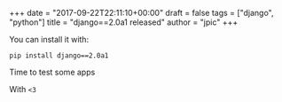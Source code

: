 +++
date = "2017-09-22T22:11:10+00:00"
draft = false
tags = ["django", "python"]
title = "django==2.0a1 released"
author = "jpic"
+++

You can install it with:

    pip install django==2.0a1
    
Time to test some apps

With `<3`
